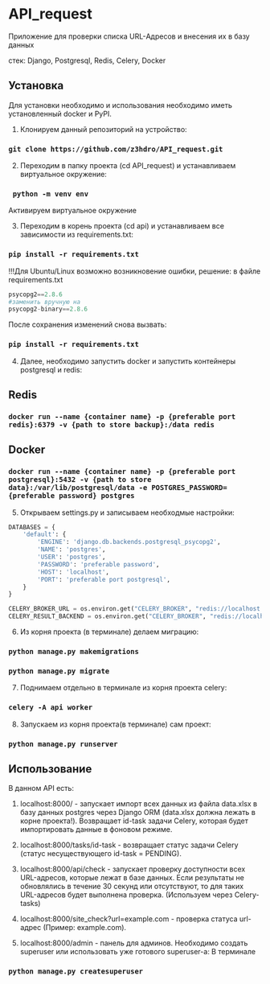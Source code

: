 # API_request

Приложение для проверки списка URL-Адресов и внесения их в базу данных

стек: Django, Postgresql, Redis, Celery, Docker

## Установка
Для установки необходимо и использования необходимо иметь установленный docker и PyPI.

1. Клонируем данный репозиторий на устройство:
  ### `git clone https://github.com/z3hdro/API_request.git`

2. Переходим в папку проекта (cd API_request) и устанавливаем виртуальное окружение:
### ` python -m venv env`
   Активируем виртуальное окружение

3. Переходим в корень проекта (cd api) и устанавливаем все зависимости из requirements.txt:
### `pip install -r requirements.txt`
  !!!Для Ubuntu/Linux возможно возникновение ошибки, решение: 
  в файле requirements.txt
```python
psycopg2==2.8.6
#заменить вручную на 
psycopg2-binary==2.8.6
```
  После сохранения изменений снова вызвать:
  ### `pip install -r requirements.txt`
   
4. Далее, необходимо запустить docker и запустить контейнеры postgresql и redis:
## Redis
### `docker run --name {container name} -p {preferable port redis}:6379 -v {path to store backup}:/data redis`
## Docker
### `docker run --name {container name} -p {preferable port postgresql}:5432 -v {path to store data}:/var/lib/postgresql/data -e POSTGRES_PASSWORD={preferable password} postgres`

5. Открываем settings.py и записываем необходмые настройки:

```python
DATABASES = {
    'default': {
        'ENGINE': 'django.db.backends.postgresql_psycopg2',
        'NAME': 'postgres',
        'USER': 'postgres',
        'PASSWORD': 'preferable password',
        'HOST': 'localhost',
        'PORT': 'preferable port postgresql',
    }
}

CELERY_BROKER_URL = os.environ.get("CELERY_BROKER", "redis://localhost:{preferable port redis}/0")
CELERY_RESULT_BACKEND = os.environ.get("CELERY_BROKER", "redis://localhost:{preferable port redis}/0")
```

6. Из корня проекта (в терминале) делаем миграцию:
  ### `python manage.py makemigrations`
  
  ### `python manage.py migrate`
  
7. Поднимаем отдельно в терминале из корня проекта celery:
  ### `celery -A api worker`
  
8. Запускаем из корня проекта(в терминале) сам проект:
  ### `python manage.py runserver`
 
## Использование
  В данном API есть:
  1. localhost:8000/ - запускает импорт всех данных из файла data.xlsx в базу данных postgres через Django ORM (data.xlsx должна лежать в корне проекта!).
  Возвращает id-task задачи Celery, которая будет импортировать данные в фоновом режиме.
  
  2. localhost:8000/tasks/id-task - возвращает статус задачи Celery (статус несуществующего id-task = PENDING).
  
  3. localhost:8000/api/check - запускает проверку доступности всех URL-адресов, которые лежат в базе данных.
  Если результаты не обновлялись в течение 30 секунд или отсутствуют, то для таких URL-адресов будет выполнена проверка.
  (Используем через Celery-tasks)
  
  4. localhost:8000/site_check?url=example.com - проверка статуса url-адрес (Пример: example.com).
  
  5. localhost:8000/admin - панель для админов. Необходимо создать superuser или использовать уже готового superuser-а:
  В терминале
   ### `python manage.py createsuperuser`
